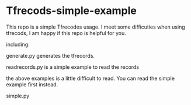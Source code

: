 # Tfrecods-simple-example
 This repo is a simple Tfrecodes usage. I meet some difficuties when using tfrecods, I am happy if this repo is helpful for you.
 
 including:
 
   generate.py generates the tfrecords.
   
   readrecords.py is a simple example to read the records
   
 the above examples is a little difficult to read. You can read the simple example first instead.
 
   simple.py
